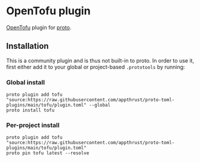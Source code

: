 # OpenTofu plugin

[OpenTofu](https://opentofu.org/) plugin for [proto](https://github.com/moonrepo/proto).

## Installation

This is a community plugin and is thus not built-in to proto. In order to use it, first either add it to your global or project-based `.prototools` by running:

### Global install

```shell
proto plugin add tofu "source:https://raw.githubusercontent.com/appthrust/proto-toml-plugins/main/tofu/plugin.toml" --global
proto install tofu
```

### Per-project install

```shell
proto plugin add tofu "source:https://raw.githubusercontent.com/appthrust/proto-toml-plugins/main/tofu/plugin.toml"
proto pin tofu latest --resolve
```
